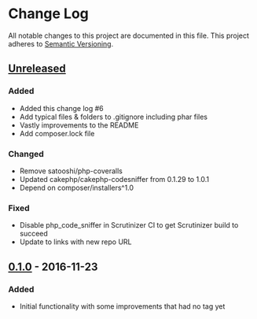 # Change Log
All notable changes to this project are documented in this file.
This project adheres to [Semantic Versioning](http://semver.org/).

## [Unreleased](https://github.com/ravage84/cakephp-valid-foreign-key-behavior/compare/0.1.0...master)
### Added
- Added this change log #6 
- Add typical files & folders to .gitignore including phar files
- Vastly improvements to the README
- Add composer.lock file

### Changed
- Remove satooshi/php-coveralls
- Updated cakephp/cakephp-codesniffer from 0.1.29 to 1.0.1
- Depend on composer/installers^1.0

### Fixed
- Disable php_code_sniffer in Scrutinizer CI to get Scrutinizer build to succeed
- Update to links with new repo URL

## [0.1.0](https://github.com/ravage84/cakephp-valid-foreign-key-behavior/releases/tag/0.1.0) - 2016-11-23
### Added
- Initial functionality with some improvements that had no tag yet
